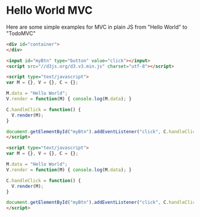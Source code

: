 Hello World MVC
=====================
Here are some simple examples for MVC in plain JS from "Hello World" to "TodoMVC"


```html
<div id="container">
</div>

<input id="myBtn" type="button" value="click"></input>
<script src="//d3js.org/d3.v3.min.js" charset="utf-8"></script>

<script type="text/javascript">
var M = {}, V = {}, C = {};

M.data = "Hello World";
V.render = function(M) { console.log(M.data); }

C.handleClick = function() {
  V.render(M);
}

document.getElementById("myBtn").addEventListener("click", C.handleClick);
</script>

<script type="text/javascript">
var M = {}, V = {}, C = {};

M.data = "Hello World";
V.render = function(M) { console.log(M.data); }

C.handleClick = function() {
  V.render(M);
}

document.getElementById("myBtn").addEventListener("click", C.handleClick);
</script>
```
